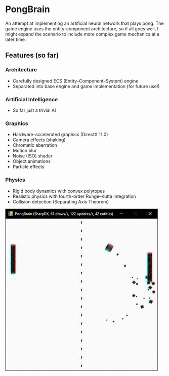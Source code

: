 # PongBrain

An attempt at implementing an artificial neural network that plays pong. The game engine uses the entity-component architecture, so if all goes well, I might expand the scenario to include more complex game mechanics at a later time.

## Features (so far)

### Architecture
* Carefully designed ECS (Entity–Component–System) engine
* Separated into base engine and game implementation (for future use!)

### Artificial Intelligence
* So far just a trivial AI

### Graphics
* Hardware-accelerated graphics (DirectX 11.0)
* Camera effects (shaking)
* Chromatic aberration
* Motion blur
* Noise (ISO) shader
* Object animations
* Particle effects

### Physics
* Rigid body dynamics with convex polytopes
* Realistic physics with fourth-order Runge–Kutta integration
* Collision detection (Separating Axis Theorem)


![PongBrain in action!](img/Screenshot4.png "PongBrain in action!")
